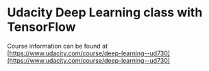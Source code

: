 # Udacity Deep Learning class with TensorFlow

Course information can be found at [https://www.udacity.com/course/deep-learning--ud730](https://www.udacity.com/course/deep-learning--ud730)
